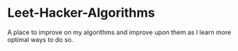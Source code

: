 # Leet-Hacker-Algorithms
A place to improve on my algorithms and improve upon them as I learn more optimal ways to do so.
